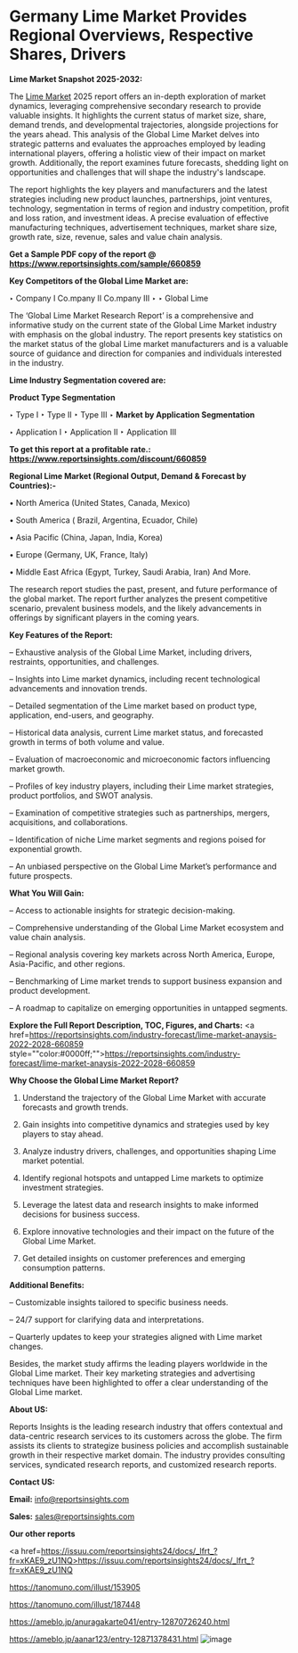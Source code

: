 # Germany Lime Market Provides Regional Overviews, Respective Shares, Drivers

<strong>Lime Market Snapshot 2025-2032:</strong>

The <a href=https://www.reportsinsights.com/sample/660859>Lime Market</a> 2025 report offers an in-depth exploration of market dynamics, leveraging comprehensive secondary research to provide valuable insights. It highlights the current status of market size, share, demand trends, and developmental trajectories, alongside projections for the years ahead. This analysis of the Global Lime Market delves into strategic patterns and evaluates the approaches employed by leading international players, offering a holistic view of their impact on market growth. Additionally, the report examines future forecasts, shedding light on opportunities and challenges that will shape the industry's landscape.

The report highlights the key players and manufacturers and the latest strategies including new product launches, partnerships, joint ventures, technology, segmentation in terms of region and industry competition, profit and loss ration, and investment ideas. A precise evaluation of effective manufacturing techniques, advertisement techniques, market share size, growth rate, size, revenue, sales and value chain analysis.

<strong>Get a Sample PDF copy of the report @ <a href=https://www.reportsinsights.com/sample/660859 style=color:#0000ff;>https://www.reportsinsights.com/sample/660859</a></strong>

<strong>Key Competitors of the Global Lime Market are:</strong>

‣ Company I Co.mpany II Co.mpany III
‣ 
‣ Global Lime

The ‘Global Lime Market Research Report’ is a comprehensive and informative study on the current state of the Global Lime Market industry with emphasis on the global industry. The report presents key statistics on the market status of the global Lime market manufacturers and is a valuable source of guidance and direction for companies and individuals interested in the industry.

<strong>Lime Industry Segmentation covered are:</strong>

<strong>Product Type Segmentation</strong>

‣ Type I
‣ Type II
‣ Type III
‣ 
<strong>Market by Application Segmentation</strong>

‣ Application I
‣ Application II 
‣ Application III

<strong>To get this report at a profitable rate.: <a href=https://www.reportsinsights.com/discount/660859 style=color:#0000ff;>https://www.reportsinsights.com/discount/660859</a></strong>

<strong>Regional Lime Market (Regional Output, Demand &amp; Forecast by Countries):-</strong>

• North America (United States, Canada, Mexico)

• South America ( Brazil, Argentina, Ecuador, Chile)

• Asia Pacific (China, Japan, India, Korea)

• Europe (Germany, UK, France, Italy)

• Middle East Africa (Egypt, Turkey, Saudi Arabia, Iran) And More.

The research report studies the past, present, and future performance of the global market. The report further analyzes the present competitive scenario, prevalent business models, and the likely advancements in offerings by significant players in the coming years.

<strong>Key Features of the Report:</strong>

– Exhaustive analysis of the Global Lime Market, including drivers, restraints, opportunities, and challenges.

– Insights into Lime market dynamics, including recent technological advancements and innovation trends.

– Detailed segmentation of the Lime market based on product type, application, end-users, and geography.

– Historical data analysis, current Lime market status, and forecasted growth in terms of both volume and value.

– Evaluation of macroeconomic and microeconomic factors influencing market growth.

– Profiles of key industry players, including their Lime market strategies, product portfolios, and SWOT analysis.

– Examination of competitive strategies such as partnerships, mergers, acquisitions, and collaborations.

– Identification of niche Lime market segments and regions poised for exponential growth.

– An unbiased perspective on the Global Lime Market’s performance and future prospects.

<strong>What You Will Gain:</strong>

– Access to actionable insights for strategic decision-making.

– Comprehensive understanding of the Global Lime Market ecosystem and value chain analysis.

– Regional analysis covering key markets across North America, Europe, Asia-Pacific, and other regions.

– Benchmarking of Lime market trends to support business expansion and product development.

– A roadmap to capitalize on emerging opportunities in untapped segments.

<strong>Explore the Full Report Description, TOC, Figures, and Charts:</strong>
<a href=https://reportsinsights.com/industry-forecast/lime-market-anaysis-2022-2028-660859 style=""color:#0000ff;"">https://reportsinsights.com/industry-forecast/lime-market-anaysis-2022-2028-660859</a>

<strong>Why Choose the Global Lime Market Report?</strong>

1. Understand the trajectory of the Global Lime Market with accurate forecasts and growth trends.

2. Gain insights into competitive dynamics and strategies used by key players to stay ahead.

3. Analyze industry drivers, challenges, and opportunities shaping Lime market potential.

4. Identify regional hotspots and untapped Lime markets to optimize investment strategies.

5. Leverage the latest data and research insights to make informed decisions for business success.

6. Explore innovative technologies and their impact on the future of the Global Lime Market.

7. Get detailed insights on customer preferences and emerging consumption patterns.

<strong>Additional Benefits:</strong>

– Customizable insights tailored to specific business needs.

– 24/7 support for clarifying data and interpretations.

– Quarterly updates to keep your strategies aligned with Lime market changes.

Besides, the market study affirms the leading players worldwide in the Global Lime market. Their key marketing strategies and advertising techniques have been highlighted to offer a clear understanding of the Global Lime market.

<strong><strong>About US</strong>:</strong>

Reports Insights is the leading research industry that offers contextual and data-centric research services to its customers across the globe. The firm assists its clients to strategize business policies and accomplish sustainable growth in their respective market domain. The industry provides consulting services, syndicated research reports, and customized research reports.

<strong>Contact US:</strong>

<p class=><b>Email:</b> <a href=mailto:info@reportsinsights.com>info@reportsinsights.com</a></p>
<p class=><b>Sales:</b> <a href=mailto:sales@reportsinsights.com>sales@reportsinsights.com</a></p>

<strong>Our other reports</strong>

<a href=https://issuu.com/reportsinsights24/docs/_lfrt_?fr=xKAE9_zU1NQ>https://issuu.com/reportsinsights24/docs/_lfrt_?fr=xKAE9_zU1NQ</a>

<a href=https://tanomuno.com/illust/153905>https://tanomuno.com/illust/153905</a>

<a href=https://tanomuno.com/illust/187448>https://tanomuno.com/illust/187448</a>

<a href=https://ameblo.jp/anuragakarte041/entry-12870726240.html>https://ameblo.jp/anuragakarte041/entry-12870726240.html</a>

<a href=https://ameblo.jp/aanar123/entry-12871378431.html>https://ameblo.jp/aanar123/entry-12871378431.html</a>
![image](https://github.com/user-attachments/assets/e699fafa-c4a4-4509-b54f-ddb0a22d153a)
